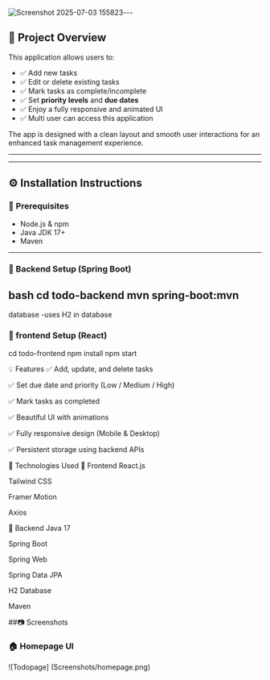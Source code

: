 ![Screenshot 2025-07-03 155823](https://github.com/user-attachments/assets/0bb155c2-cffc-4e0c-b686-a3061275d545)---

## 🚀 Project Overview

This application allows users to:

- ✅ Add new tasks
- ✅ Edit or delete existing tasks
- ✅ Mark tasks as complete/incomplete
- ✅ Set **priority levels** and **due dates**
- ✅ Enjoy a fully responsive and animated UI
- ✅ Multi user can access this application

The app is designed with a clean layout and smooth user interactions for an enhanced task management experience.

----------------

---

## ⚙️ Installation Instructions

### 🧩 Prerequisites
- Node.js & npm
- Java JDK 17+
- Maven

---

### 🔧 Backend Setup (Spring Boot)

bash
cd todo-backend
mvn spring-boot:mvn
--------------
database
-uses H2 in database

### 🔧 frontend Setup (React)
cd todo-frontend
npm install
npm start


💡 Features
✅ Add, update, and delete tasks

✅ Set due date and priority (Low / Medium / High)

✅ Mark tasks as completed

✅ Beautiful UI with animations

✅ Fully responsive design (Mobile & Desktop)

✅ Persistent storage using backend APIs



🧪 Technologies Used
🔷 Frontend
React.js

Tailwind CSS

Framer Motion

Axios

🔶 Backend
Java 17

Spring Boot

Spring Web

Spring Data JPA

H2 Database

Maven

##📷 Screenshots

### 🏠 Homepage UI
![Todopage] (Screenshots/homepage.png)























